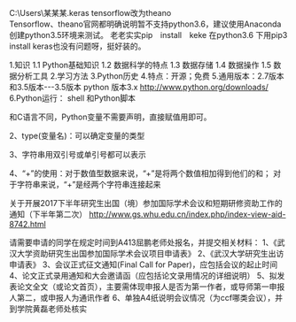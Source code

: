 C:\Users\某某某\.keras  tensorflow改为theano  
Tensorflow、theano官网都明确说明暂不支持python3.6，建议使用Anaconda创建python3.5环境来测试。
老老实实pip　install　keke
在python3.6 下用pip3 install keras也没有问题呀，挺好装的。

1.知识
	1.1 Python基础知识
	1.2 数据科学的特点
	1.3 数据存储
	1.4 数据操作
	1.5 数据分析工具
2.学习方法
3.Python历史
4.特点：开源；免费
5.通用版本：2.7版本和3.5版本---3.5版本
python 版本3.x http://www.python.org/downloads/
6.Python运行：
shell 和Python脚本


和C语言不同，Python变量不需要声明，直接赋值用即可。

2、type(变量名)：可以确定变量的类型

3、字符串用双引号或单引号都可以表示

4、“+”的使用：对于数值型数据来说，“+”是将两个数值相加得到他们的和；
                对于字符串来说，“+”是经两个字符串连接起来

关于开展2017下半年研究生出国（境）参加国际学术会议和短期研修资助工作的通知（下半年第二次）
http://www.gs.whu.edu.cn/index.php/index-view-aid-8742.html 

 

 

请需要申请的同学在规定时间到A413屈鹏老师处报名，并提交相关材料：
1、《武汉大学资助研究生出国参加国际学术会议项目申请表》
2、《武汉大学研究生出访申请表》
3、会议正式征文通知(Final Call for Paper)，应包括会议的起止时间
4、论文正式录用通知和大会邀请函（应包括论文录用情况的详细说明）
5、拟发表论文全文（或论文首页），主要需体现申报人是否为第一作者，或导师第一申报人第二，或申报人为通讯作者
6、单独A4纸说明会议情况（为ccf哪类会议），并到学院黄磊老师处核实

